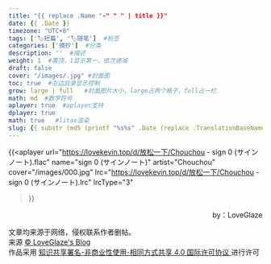 ```yaml
---
title: "{{ replace .Name "-" " " | title }}"
date: {{ .Date }}
timezone: "UTC+8"
tags: ['🏷️短篇', '🏷️随笔']  #标签
categories: ['摘抄']  #分类
description: ''  #描述
weight: 1  #置顶，1显示第一，依次递减
draft: false 
cover: "/images/.jpg" #封面图
toc: true  #左边目录显示控制
grow: large | full   #封面图片大小，large占两个格子，full占一栏
math: md  #数学符号
aplayer: true  #aplayer支持
dplayer: true
math: true   #litax渲染
slug: {{ substr (md5 (printf "%s%s" .Date (replace .TranslationBaseName "-" " " | title))) 4 8 }} #日期和标题计算哈希值，生成永久链接
---
```


<!-- 音乐aplayer， -->
{{<aplayer
url="https://lovekevin.top/d/放松一下/Chouchou - sign 0 (サインノート).flac"
name="sign 0 (サインノート)"
artist="Chouchou"
cover="/images/000.jpg"
lrc="https://lovekevin.top/d/放松一下/Chouchou - sign 0 (サインノート).lrc"
lrcType="3"
>}}

<div style="display:none">
<!--B站视频应用-->
{{< bilibili av498363026 >}}
<!--油管视频引用-->
{{< youtube hDy9BrB9_VU >}}


<!-- 视频调用dplyer， -->
{{< dplayer
url="https://qiniu.sukoshi.xyz/video/%E7%BE%8E.mp4"
pic="https://qiniu.sukoshi.xyz/video/%E7%BE%8E.mp4?vframe/jpg/offset/10"
>}}
</div>
<div align=center>




</div>
<p align=right>by：LoveGlaze</p>

<div>
    <div> 文章均来源于网络，侵权联系作者删帖。</div>    
    <div>来源 <a target="_blank" href="glaze.lovekevn.top"> © LoveGlaze's Blog </a></div>
    <div class="copyright-text">作品采用 <a class="text-decoration-none" target="_blank" href="https://creativecommons.org/licenses/by/4.0/deed.zh">
     知识共享署名-非商业性使用-相同方式共享 4.0 国际许可协议 </a>进行许可 </div>
</div>